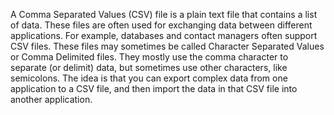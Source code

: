 A Comma Separated Values (CSV) file is a plain text file that contains a list of data. These files are often used for exchanging data between different applications. For example, databases and contact managers often support CSV files. These files may sometimes be called Character Separated Values or Comma Delimited files. They mostly use the comma character to separate (or delimit) data, but sometimes use other characters, like semicolons. The idea is that you can export complex data from one application to a CSV file, and then import the data in that CSV file into another application.
